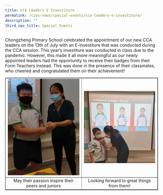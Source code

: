 ```yaml
---
title: CCA Leaders E Investiture
permalink: /czps-news/special-events/cca-leaders-e-investiture/
description: ""
third_nav_title: Special Events
---
```

<p>Chongzheng Primary School celebrated the appointment of our new CCA leaders on the 13th of July with an E-investiture that was conducted during the CCA session. This year&rsquo;s investiture was conducted in class due to the pandemic. However, this made it all more meaningful as our newly appointed leaders had the opportunity to receive their badges from their Form Teachers instead. This was done in the presence of their classmates, who cheered and congratulated them on their achievement!</p>
<table style="border-collapse: collapse; width: 100%;" border="1">
<tbody>
<tr>
<td style="width: 50%;"><img src="/images/ei1.png"></td>
<td style="width: 50%;"><img src="/images/ei2.png"></td>
</tr>
<tr>
<td style="width: 50%; text-align: center;">May their passion inspire their peers and juniors</td>
<td style="width: 50%; text-align: center;">Looking forward to great things from them!</td>
</tr>
</tbody>
</table>